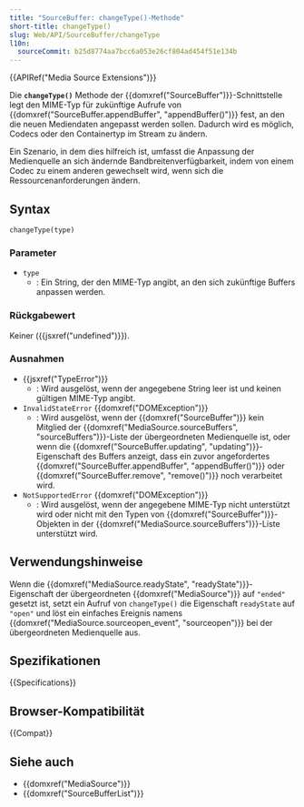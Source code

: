 ```yaml
---
title: "SourceBuffer: changeType()-Methode"
short-title: changeType()
slug: Web/API/SourceBuffer/changeType
l10n:
  sourceCommit: b25d8774aa7bcc6a053e26cf804ad454f51e134b
---
```


{{APIRef("Media Source Extensions")}}

Die **`changeType()`** Methode der
{{domxref("SourceBuffer")}}-Schnittstelle legt den MIME-Typ für zukünftige Aufrufe von
{{domxref("SourceBuffer.appendBuffer", "appendBuffer()")}} fest, an den die neuen Mediendaten
angepasst werden sollen. Dadurch wird es möglich, Codecs oder den Containertyp
im Stream zu ändern.

Ein Szenario, in dem dies hilfreich ist, umfasst die Anpassung der Medienquelle an
sich ändernde Bandbreitenverfügbarkeit, indem von einem Codec zu einem anderen gewechselt wird, wenn sich die Ressourcenanforderungen ändern.

## Syntax

```js-nolint
changeType(type)
```

### Parameter

- `type`
  - : Ein String, der den MIME-Typ angibt, an den sich zukünftige Buffers anpassen werden.

### Rückgabewert

Keiner ({{jsxref("undefined")}}).

### Ausnahmen

- {{jsxref("TypeError")}}
  - : Wird ausgelöst, wenn der angegebene String leer ist und keinen gültigen MIME-Typ angibt.
- `InvalidStateError` {{domxref("DOMException")}}
  - : Wird ausgelöst, wenn der {{domxref("SourceBuffer")}} kein Mitglied der
    {{domxref("MediaSource.sourceBuffers", "sourceBuffers")}}-Liste der übergeordneten Medienquelle ist, oder wenn die
    {{domxref("SourceBuffer.updating", "updating")}}-Eigenschaft des Buffers anzeigt, dass ein zuvor angefordertes
    {{domxref("SourceBuffer.appendBuffer", "appendBuffer()")}} oder
    {{domxref("SourceBuffer.remove", "remove()")}} noch verarbeitet wird.
- `NotSupportedError` {{domxref("DOMException")}}
  - : Wird ausgelöst, wenn der angegebene MIME-Typ nicht unterstützt wird oder nicht mit den Typen von
    {{domxref("SourceBuffer")}}-Objekten in der
    {{domxref("MediaSource.sourceBuffers")}}-Liste unterstützt wird.

## Verwendungshinweise

Wenn die {{domxref("MediaSource.readyState", "readyState")}}-Eigenschaft der übergeordneten {{domxref("MediaSource")}} auf `"ended"` gesetzt ist, setzt ein Aufruf von `changeType()`
die Eigenschaft `readyState` auf `"open"` und
löst ein einfaches Ereignis namens {{domxref("MediaSource.sourceopen_event", "sourceopen")}} bei der übergeordneten Medienquelle aus.

## Spezifikationen

{{Specifications}}

## Browser-Kompatibilität

{{Compat}}

## Siehe auch

- {{domxref("MediaSource")}}
- {{domxref("SourceBufferList")}}
